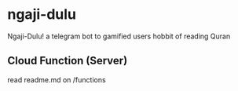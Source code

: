 # ngaji-dulu
Ngaji-Dulu! a telegram bot to gamified users hobbit of reading Quran

## Cloud Function (Server)
read readme.md on /functions